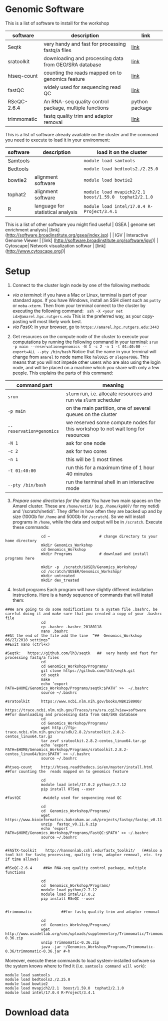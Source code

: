 
# Genomic Software

This is a list of software to install for the workshop

|software|description|link|
|------|-----------------------------|-----------------------|
|Seqtk|very handy and fast for processing fastq/a files|[link](https://github.com/lh3/seqtk)|
|sratoolkit|downloading and processing data from GEO/SRA database|[link](http://ftp-trace.ncbi.nlm.nih.gov/sra/sdk/2.8.2/sratoolkit.2.8.2-centos_linux64.tar.gz)|
|htseq-count|counting the  reads mapped on to genomics feature|[link](http://htseq.readthedocs.io/en/master/install.html)|
|fastQC|widely used for sequencing read QC|[link](https://www.bioinformatics.babraham.ac.uk/projects/fastqc/fastqc_v0.11.6.zip)|
|RSeQC-2.6.4|An RNA-seq quality control package, multiple functions|python package|
|trimmomatic|fastq quality trim and adaptor removal|[link](http://www.usadellab.org/cms/uploads/supplementary/Trimmomatic/Trimmomatic-0.36.zip)|

This is a list of software already available on the cluster and the command you need to execute to load it in your environment: 

|software|description|load it on the cluster|
|------|-----------------------------|-----------------------|
|Samtools||`module load samtools`|
|Bedtools||`module load bedtools2./2.25.0`|
|bowtie2| alignment software|`module load bowtie2`|
|tophat2| alignment software|`module load mvapich2/2.1  boost/1.59.0  tophat2/2.1.0`|
|R|language for statistical analysis|`module load intel/17.0.4 R-Project/3.4.1`|

This is a list of other software you might find useful
               | GSEA     | genome set enrichment analysis| [link] (http://software.broadinstitute.org/gsea/index.jsp) |
               | IGV      | Interactive Genome Viewer      | [link] (http://software.broadinstitute.org/software/igv/)|
               | Cytoscape| Network visualization softwar   | [link] (http://www.cytoscape.org/)|

# Setup

1. Connect to the cluster login node by one of the following methods: 
  - *via a terminal*: if you have a Mac or Linux, terminal is part of your standard apps. If you have Windows, install an SSH client such as `putty` or `moba-xterm`. Then from your terminal connect to the cluster by executing the following command: 
``` ssh -X <your net id>@amarel.hpc.rutgers.edu```
   This is the preferred way, as your copy-pasting will most likely work best. 
  - *via FastX*: in your browser, go to `https://amarel.hpc.rutgers.edu:3443`

2. Get resources on the compute node of the cluster to execute your computations by running the following command in your terminal: 
```srun  -p main --reservation=genomics -N 1 -c 2 -n 1 -t 01:40:00 --export=ALL --pty /bin/bash```
Notice that the name in your terminal will change from `amarel` to node name like `hal0025` or `slepner086`. This means that you will not impede other users who are also using the login node, and will be placed on a machine which you share with only a few people. This explains the parts of this command: 

|command part| meaning|
|----|----|
|`srun`| `slurm` run, i.e. allocate resources and run via `slurm` scheduler | 
|`-p main` | on the main partition, one of several queues on the cluster|
|`--reservation=genomics`| we reserved some compute nodes for this workshop to not wait long for resources|
|`-N 1`| ask for one node|
|`-c 2`| ask for two cores|
|`-n 1`| this will be 1 most times|
|`-t 01:40:00`| run this for a maximum time of 1 hour 40 minutes|
|`--pty /bin/bash`| run the terminal shell in an interactive mode|

3. *Prepare some directories for the data* 
   You have two main spaces on the Amarel cluster. These are `/home/netid/` (e.g. `/home/kp807/` for my netid) and '/scratch/netid/'. They differ in how often they are backed up and by size (100Gb for `/home` and 500Gb for `/scratch`). So we will install programs in `/home`, while the data and output will be in `/scratch`. Execute these commands: 
```
                cd ~                      # change directory to your home directory
                mkdir Genomics_Workshop
                cd Genomics_Workshop
                mkdir Programs            # download and install programs here
```

```
                mkdir -p  /scratch/$USER/Genomics_Workshop/
                cd /scratch/$USER/Genomics_Workshop/
                mkdir untreated  
                mkdir dex_treated
```

4. Install programs
   Each program will have slightly different installation instructions. Here is a handy sequence of commands that will install them: 
```
##We are going to do some modifications to a system file .bashrc, be careful doing it and make sure that you created a copy of your .bashrc file
                cd
                cp .bashrc .bashrc_20180118
                nano .bashrc
##At the end of the file add the line  “##  Genomics_Workshop 06/27/2018 settings”
##Exit nano (ctrl+x)

#Seqtk:   https://github.com/lh3/seqtk   ##  very handy and fast for processing fastq/a files
                cd
                cd Genomics_Workshop/Programs/
                git clone https://github.com/lh3/seqtk.git 
                cd seqtk
                make
                echo ‘export PATH=$HOME/Genomics_Workshop/Programs/seqtk:$PATH’ >>  ~/.bashrc
                source ~/.bashrc

#sratoolkit     https://www.ncbi.nlm.nih.gov/books/NBK158900/
                        https://trace.ncbi.nlm.nih.gov/Traces/sra/sra.cgi?view=software
##for downloading and processing data from GEO/SRA database
                cd
                cd Genomics_Workshop/Programs/
                wget http://ftp-trace.ncbi.nlm.nih.gov/sra/sdk/2.8.2/sratoolkit.2.8.2-centos_linux64.tar.gz
                tar zxvf sratoolkit.2.8.2-centos_linux64.tar.gz
                echo ‘export PATH=$HOME/Genomics_Workshop/Programs/sratoolkit.2.8.2-centos_linux64/bin:$PATH’ >> ~/.bashrc
                source ~/.bashrc 

#htseq-count    http://htseq.readthedocs.io/en/master/install.html ##for counting the  reads mapped on to genomics feature

                cd
                module load intel/17.0.2 python/2.7.12
                pip install HTSeq --user

#fastQC          #widely used for sequencing read QC

                cd
                cd  Genomics_Workshop/Programs/
                wget https://www.bioinformatics.babraham.ac.uk/projects/fastqc/fastqc_v0.11.6.zip
                unzip  fastqc_v0.11.6.zip
                echo ‘export PATH=$HOME/Genomics_Workshop/Programs/FastQC:$PATH’ >> ~/.bashrc
                source ~/.bashrc


#FASTX-toolkit    http://hannonlab.cshl.edu/fastx_toolkit/   (##also a tool kit for fastq processing, quality trim, adaptor removal, etc. try if time allows)

#RSeQC-2.6.4     ##An RNA-seq quality control package, multiple functions

                cd
                cd  Genomics_Workshop/Programs/
                module load python/2.7.12
                module load intel/17.0.2
                pip install RSeQC --user


#trimmomatic             ##for fastq quality trim and adaptor removal
              
                cd
                cd  Genomics_Workshop/Programs/
                wget http://www.usadellab.org/cms/uploads/supplementary/Trimmomatic/Trimmomatic-0.36.zip
                unzip Trimmomatic-0.36.zip 
                java -jar ~/Genomics_Workshop/Programs/Trimmomatic-0.36/trimmomatic-0.36.jar #-h                    

```
Moreover, execute these commands to load system-installed sofware so the system knows where to find it (i.e. `samtools command will work`): 
```
module load samtools       
module load bedtools2./2.25.0
module load bowtie2
module load mvapich2/2.1  boost/1.59.0  tophat2/2.1.0
module load intel/17.0.4 R-Project/3.4.1
```

# Download data

#
